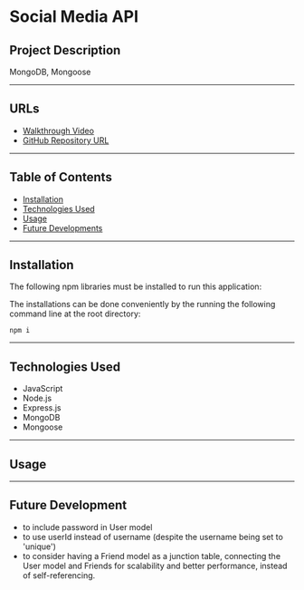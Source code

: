 # **Social Media API**

## **Project Description**
MongoDB, Mongoose

---
## **URLs**
- [Walkthrough Video]()
- [GitHub Repository URL](https://github.com/jouriena11/social-network-api)

---
## **Table of Contents**
- <a href="#installation">Installation</a>
- <a href="#technologies-used">Technologies Used</a>
- <a href="#usage">Usage</a>
- <a href="#future-development">Future Developments</a>

---
## **Installation**
The following npm libraries must be installed to run this application:


The installations can be done conveniently by the running the following command line at the root directory: 
```
npm i
```

---
## **Technologies Used**
- JavaScript
- Node.js
- Express.js
- MongoDB
- Mongoose

---
## **Usage**


---
## **Future Development**
- to include password in User model
- to use userId instead of username (despite the username being set to 'unique')
- to consider having a Friend model as a junction table, connecting the User model and Friends for scalability and better performance, instead of self-referencing.